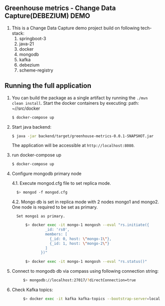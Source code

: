 Greenhouse metrics - Change Data Capture(DEBEZIUM) DEMO 
-----
1. This is a Change Data Capture demo project build on following tech-stack:
   1. springboot-3
   2. java-21
   3. docker
   4. mongodb
   5. kafka
   6. debezium
   7. scheme-registry
 
## Running the full application

1. You can build the package as a single artifact by running the `./mvn clean install`.
 Start the docker containers by executing:
    path: ~/<project-root>/src/docker
    ```bash
    $ docker-compose up
    ```

2. Start java backend:
    ```bash
    $ java -jar backend/target/greenhouse-metrics-0.0.1-SNAPSHOT.jar
    ```
   The application will be accessible at `http://localhost:8080`.

3. run docker-compose up
   ```bash
   $ docker-compose up
   ```
4. Configure mongodb primary node
 
   4.1. Execute mongod.cfg file to set replica mode.
   ```bash
     $> mongod -f mongod.cfg
   ```
   4.2. Mongo db is set in replica mode with 2 nodes mongo1 and mongo2.
        One node is required to be set as primary.
      
         Set mongo1 as primary.
   ```bash
         $> docker exec -it mongo-1 mongosh --eval "rs.initiate({
                  _id: 'rs0',
                  members: [
                    {_id: 0, host: \"mongo-1\"},
                    {_id: 1, host: \"mongo-2\"}
                  ]
                })"

         $> docker exec -it mongo-1 mongosh --eval "rs.status()"
   ```           

5. Connect to mongodb db via compass using following connection string:
   ```bash
        $> mongodb://localhost:27017/?directConnection=true
   ```
6. Check Kafka topics:  
   ```bash
        $> docker exec -it kafka kafka-topics --bootstrap-server=localhost:9092 --list
   ```
   

